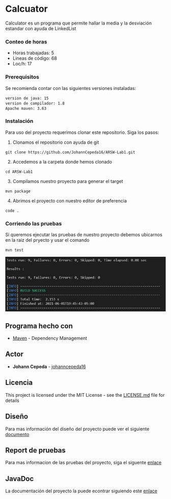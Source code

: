 # Calcuator

Calculator es un programa que permite hallar la media y la desviación estandar con ayuda de LinkedList 

### Conteo de horas

* Horas trabajadas: 5
* Lineas de código: 68
* Loc/h: 17

### Prerequisitos
Se recomienda contar con las siguientes versiones instaladas:
```
version de java: 15
version de compilador: 1.8
Apache maven: 3.63 
```

### Instalación
Para uso del proyecto requerimos clonar este repositorio. Siga los pasos:

1. Clonamos el repositorio con ayuda de git
```
git clone https://github.com/JohannCepeda16/ARSW-Lab1.git
```

2. Accedemos a la carpeta donde hemos clonado
```
cd ARSW-Lab1
```

3. Compilamos nuestro proyecto para generar el target
```
mvn package
```

4. Abrimos el proyecto con nuestro editor de preferencia
```
code .
```

### Corriendo las pruebas
Si queremos ejecutar las pruebas de nuestro proyecto debemos ubicarnos en la raiz del pryecto y usar el comando
```
mvn test
```
![test](https://github.com/JohannCepeda16/ARSW-Lab1/blob/main/resources/test.PNG)


## Programa hecho con

* [Maven](https://maven.apache.org/) - Dependency Management

## Actor

* **Johann Cepeda** - [johanncepeda16](https://github.com/JohannCepeda16)


## Licencia

This project is licensed under the MIT License - see the [LICENSE.md](LICENSE.txt) file for details

## Diseño

Para mas información del diseño del proyecto puede ver el siguiente [documento](https://github.com/JohannCepeda16/ARSW-Lab1/blob/main/resources/LOC%20Counting.pdf)

## Report de pruebas
Para mas informacion de las pruebas del proyecto, siga el siguente [enlace](https://github.com/JohannCepeda16/ARSW-Lab1/blob/main/resources/TestReportpdf.pdf)

## JavaDoc

La documentación del proyecto la puede econtrar siguiendo este  [enlace](https://github.com/JohannCepeda16/ARSW-Lab1/tree/main/src/site/apidocs)






